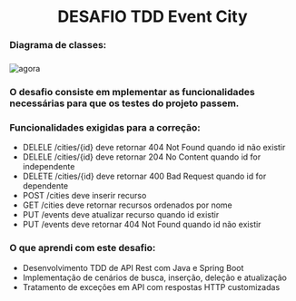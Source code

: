<h1 align="center">DESAFIO TDD Event City</h1>

### Diagrama de classes:
###

![agora](https://github.com/maririb749/desafio_TDD_event_city/assets/85500087/17f135f7-0e49-456b-8c43-85324ea6c75e)


###

### O desafio consiste em mplementar as funcionalidades necessárias para que os testes do projeto passem.

###



### Funcionalidades exigidas para a correção:
<ul>
  <li>DELELE /cities/{id} deve retornar 404 Not Found quando id não existir</li>
  <li>DELELE /cities/{id} deve retornar 204 No Content quando id for independente</li>
  <li>DELETE /cities/{id} deve retornar 400 Bad Request quando id for dependente</li>
  <li>POST /cities deve inserir recurso</li>
  <li>GET /cities deve retornar recursos ordenados por nome</li>
  <li>PUT /events deve atualizar recurso quando id existir</li>
  <li>PUT /events deve retornar 404 Not Found quando id não existir</li>
</ul>

###

### O que aprendi com este desafio:
<ul>
  <li>Desenvolvimento TDD de API Rest com Java e Spring Boot</li>
  <li>Implementação de cenários de busca, inserção, deleção e atualização</li>
  <li>Tratamento de exceções em API com respostas HTTP customizadas</li>
  </ul>

###





 













